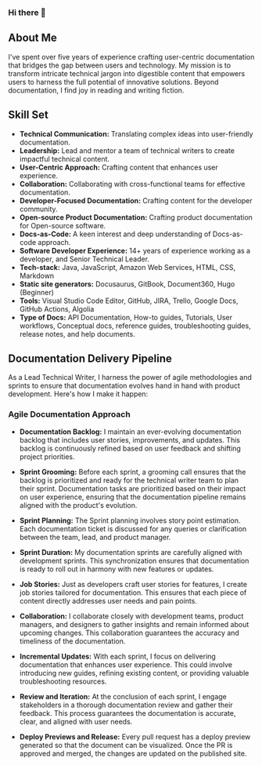 ### Hi there 👋

<!--
**jnikhila/jnikhila** is a ✨ _special_ ✨ repository because its `README.md` (this file) appears on your GitHub profile.

Here are some ideas to get you started:

- 🔭 I’m currently working on ...
- 🌱 I’m currently learning ...
- 👯 I’m looking to collaborate on ...
- 🤔 I’m looking for help with ...
- 💬 Ask me about ...
- 📫 How to reach me: ...
- 😄 Pronouns: ...
- ⚡ Fun fact: ...
-->

## About Me

I've spent over five years of experience crafting user-centric documentation that bridges the gap between users and technology. My mission is to transform intricate technical jargon into digestible content that empowers users to harness the full potential of innovative solutions. Beyond documentation, I find joy in reading and writing fiction.

## Skill Set

- **Technical Communication:** Translating complex ideas into user-friendly documentation.
- **Leadership:** Lead and mentor a team of technical writers to create impactful technical content.
- **User-Centric Approach:** Crafting content that enhances user experience.
- **Collaboration:** Collaborating with cross-functional teams for effective documentation.
- **Developer-Focused Documentation:** Crafting content for the developer community.
- **Open-source Product Documentation:** Crafting product documentation for Open-source software.
- **Docs-as-Code:** A keen interest and deep understanding of Docs-as-code approach.
- **Software Developer Experience:** 14+ years of experience working as a developer, and Senior Technical Leader.
- **Tech-stack:** Java, JavaScript, Amazon Web Services, HTML, CSS, Markdown
- **Static site generators:** Docusaurus, GitBook, Document360, Hugo (Beginner)
- **Tools:** Visual Studio Code Editor, GitHub, JIRA, Trello, Google Docs, GitHub Actions, Algolia
- **Type of Docs:** API Documentation, How-to guides, Tutorials, User workflows, Conceptual docs, reference guides, troubleshooting guides, release notes, and help documents.

## Documentation Delivery Pipeline

As a Lead Technical Writer, I harness the power of agile methodologies and sprints to ensure that documentation evolves hand in hand with product development. Here's how I make it happen:

### Agile Documentation Approach

- **Documentation Backlog:** I maintain an ever-evolving documentation backlog that includes user stories, improvements, and updates. This backlog is continuously refined based on user feedback and shifting project priorities.

- **Sprint Grooming:** Before each sprint, a grooming call ensures that the backlog is prioritized and ready for the technical writer team to plan their sprint. Documentation tasks are prioritized based on their impact on user experience, ensuring that the documentation pipeline remains aligned with the product's evolution.

- **Sprint Planning:** The Sprint planning involves story point estimation. Each documentation ticket is discussed for any queries or clarification between the team, lead, and product manager.

- **Sprint Duration:** My documentation sprints are carefully aligned with development sprints. This synchronization ensures that documentation is ready to roll out in harmony with new features or updates.

- **Job Stories:** Just as developers craft user stories for features, I create job stories tailored for documentation. This ensures that each piece of content directly addresses user needs and pain points.

- **Collaboration:** I collaborate closely with development teams, product managers, and designers to gather insights and remain informed about upcoming changes. This collaboration guarantees the accuracy and timeliness of the documentation.

- **Incremental Updates:** With each sprint, I focus on delivering documentation that enhances user experience. This could involve introducing new guides, refining existing content, or providing valuable troubleshooting resources.

- **Review and Iteration:** At the conclusion of each sprint, I engage stakeholders in a thorough documentation review and gather their feedback. This process guarantees the documentation is accurate, clear, and aligned with user needs.

- **Deploy Previews and Release:** Every pull request has a deploy preview generated so that the document can be visualized. Once the PR is approved and merged, the changes are updated on the published site.



